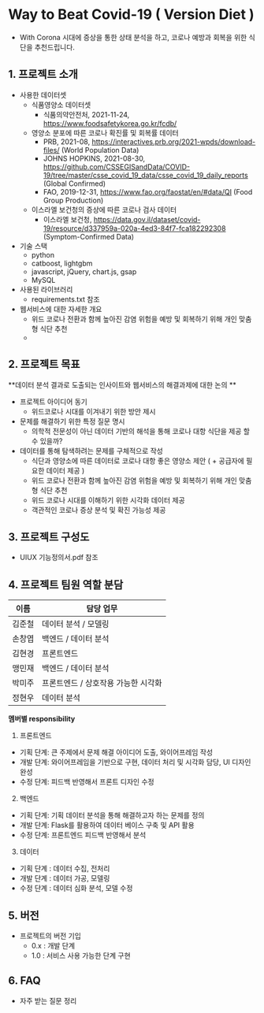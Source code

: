 # Way to Beat Covid-19 ( Version Diet )

- With Corona 시대에 증상을 통한 상태 분석을 하고, 코로나 예방과 회복을 위한 식단을 추천드립니다.

## 1. 프로젝트 소개
  - 사용한 데이터셋
    + 식품영양소 데이터셋
      - 식품의약안전처, 2021-11-24, https://www.foodsafetykorea.go.kr/fcdb/
    + 영양소 분포에 따른 코로나 확진률 및 회복률 데이터
      - PRB, 2021-08, https://interactives.prb.org/2021-wpds/download-files/ (World Population Data)
      - JOHNS HOPKINS, 2021-08-30, https://github.com/CSSEGISandData/COVID-19/tree/master/csse_covid_19_data/csse_covid_19_daily_reports (Global Confirmed)
      - FAO, 2019-12-31, https://www.fao.org/faostat/en/#data/QI (Food Group Production)
    + 이스라엘 보건청의 증상에 따른 코로나 검사 데이터
      - 이스라엘 보건청, https://data.gov.il/dataset/covid-19/resource/d337959a-020a-4ed3-84f7-fca182292308 (Symptom-Confirmed Data)
  - 기술 스택
    + python
    + catboost, lightgbm
    + javascript, jQuery, chart.js, gsap
    + MySQL
  - 사용된 라이브러리
    + requirements.txt 참조
  - 웹서비스에 대한 자세한 개요
    + 위드 코로나 전환과 함께 높아진 감염 위험을 예방 및 회복하기 위해 개인 맞춤형 식단 추천
    + 

## 2. 프로젝트 목표

**데이터 분석 결과로 도출되는 인사이트와 웹서비스의 해결과제에 대한 논의 **
  - 프로젝트 아이디어 동기
    - 위드코로나 시대를 이겨내기 위한 방안 제시
  - 문제를 해결하기 위한 특정 질문 명시
    - 의학적 전문성이 아닌 데이터 기반의 해석을 통해 코로나 대항 식단을 제공 할 수 있을까?
  - 데이터를 통해 탐색하려는 문제를 구체적으로 작성
    -  식단과 영양소에 따른 데이터로 코로나 대항 좋은 영양소 제안 ( + 공급자에 필요한 데이터 제공 )
    -  위드 코로나 전환과 함께 높아진 감염 위험을 예방 및 회복하기 위해 개인 맞춤형 식단 추천
    -  위드 코로나 시대를 이해하기 위한 시각화 데이터 제공
    -  객관적인 코로나 증상 분석 및 확진 가능성 제공

## 3. 프로젝트 구성도
  - UIUX 기능정의서.pdf 참조

## 4. 프로젝트 팀원 역할 분담
| 이름 | 담당 업무 |
| ------ | ------ |
| 김준철 | 데이터 분석 / 모델링 |
| 손창엽 | 백엔드 / 데이터 분석 |
| 김현경 | 프론트엔드 |
| 맹민재 | 백엔드 / 데이터 분석 |
| 박미주 | 프론트엔드 / 상호작용 가능한 시각화 |
| 정현우 | 데이터 분석 |

**멤버별 responsibility**


1. 프론트엔드 

- 기획 단계: 큰 주제에서 문제 해결 아이디어 도출, 와이어프레임 작성
- 개발 단계: 와이어프레임을 기반으로 구현, 데이터 처리 및 시각화 담당, UI 디자인 완성
- 수정 단계: 피드백 반영해서 프론트 디자인 수정

2. 백엔드

- 기획 단계: 기획 데이터 분석을 통해 해결하고자 하는 문제를 정의
- 개발 단계: Flask를 활용하여 데이터 베이스 구축 및 API 활용
- 수정 단계: 프론트엔드 피드백 반영해서 분석

3. 데이터
- 기획 단계 : 데이터 수집, 전처리
- 개발 단계 : 데이터 가공, 모델링
- 수정 단계 : 데이터 심화 분석, 모델 수정

## 5. 버전
  - 프로젝트의 버전 기입
	- 0.x : 개발 단계
	- 1.0 : 서비스 사용 가능한 단계 구현

## 6. FAQ
  - 자주 받는 질문 정리
